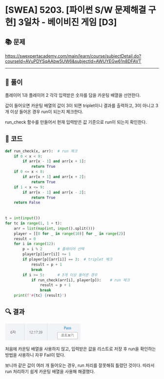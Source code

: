 # [SWEA] 5203. [파이썬 S/W 문제해결 구현] 3일차 - 베이비진 게임 [D3]

## 📚 문제

https://swexpertacademy.com/main/learn/course/subjectDetail.do?courseId=AVuPDYSqAAbw5UW6&subjectId=AWUYEGw61n8DFAVT

---

## 📖 풀이

플레이어 1과 플레이어 2 각각 입력받은 숫자를 담을 카운팅 배열을 선언한다.

값이 들어오면 카운팅 배열의 값이 3이 되면 triplet이니 결과를 출력하고, 3이 아니고 3개 이상 들어온 경우 run이 되는지 체크한다.

run_check 함수를 만들어서 현재 입력받은 값 기준으로 run이 되는지 확인한다.

## 📒 코드

```python
def run_check(x, arr):  # run 체크
    if 0 < x < 9:
        if arr[x - 1] and arr[x + 1]:
            return True
    if 0 <= x < 8:
        if arr[x + 1] and arr[x + 2]:
            return True
    if 1 < x <= 9:
        if arr[x - 1] and arr[x - 2]:
            return True
    return False


t = int(input())
for tc in range(1, 1 + t):
    arr = list(map(int, input().split()))
    player = [[0 for _ in range(10)] for _ in range(2)]
    result = 0
    for i in range(12):
        p = i % 2       # 플레이어 선택
        player[p][arr[i]] += 1
        if player[p][arr[i]] == 3:  # triplet 체크
            result = p + 1
            break
        if i >= 5:      # 3개 이상 들어온 경우
            if run_check(arr[i], player[p]):    # run 체크
                result = p + 1
                break
    print(f'#{tc} {result}')
```

## 🔍 결과

![image-20220329151654345](README.assets/image-20220329151654345.png)

처음에 카운팅 배열을 사용하지 않고, 입력받은 값을 리스트로 저장 후 run을 확인하는 방법을 사용하니 자꾸 Fail이 떴다.

보니까 같은 값이 여러 개 들어오는 경우, run 처리를 잘못해줘 틀렸던 것이다. 따라서 run 처리하기 쉽게 카운팅 배열을 사용해 해결했다.